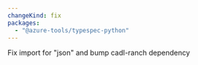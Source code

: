 ```yaml
---
changeKind: fix
packages:
  - "@azure-tools/typespec-python"
---
```


Fix import for "json" and bump cadl-ranch dependency